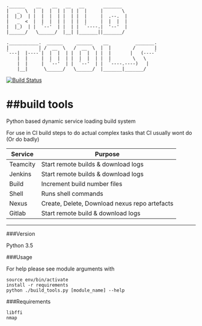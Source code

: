 ```
.______    __    __   __   __       _______
|   _  \  |  |  |  | |  | |  |     |       \
|  |_)  | |  |  |  | |  | |  |     |  .--.  |
|   _  <  |  |  |  | |  | |  |     |  |  |  |
|  |_)  | |  `--'  | |  | |  `----.|  '--'  |
|______/   \______/  |__| |_______||_______/

.___________.  ______     ______    __          _______.
|           | /  __  \   /  __  \  |  |        /       |
`---|  |----`|  |  |  | |  |  |  | |  |       |   (----`
    |  |     |  |  |  | |  |  |  | |  |        \   \
    |  |     |  `--'  | |  `--'  | |  `----.----)   |
    |__|      \______/   \______/  |_______|_______/
```  

[![Build Status](https://travis-ci.org/AlexsJones/build_tools.svg?branch=master)](https://travis-ci.org/AlexsJones/build_tools)

##build tools
===========

Python based dynamic service loading build system

For use in CI build steps to do actual complex tasks that CI usually wont do (Or do badly)

| Service | Purpose |
|---------|-----------------------------------------------|
| Teamcity| Start remote builds & download logs           |
| Jenkins | Start remote builds & download logs           |
| Build   | Increment build  number files                 |
| Shell   | Runs shell commands                           |
| Nexus   | Create, Delete, Download nexus repo artefacts |
| Gitlab  | Start remote build & download logs            |
---
###Version

Python 3.5

###Usage

For help please see module arguments with 

```
source env/bin/activate
install -r requirements
python ./build_tools.py [module_name] --help

```

###Requirements
```
libffi 
nmap
```
